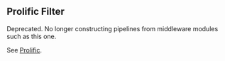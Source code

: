 ## Prolific Filter

Deprecated. No longer constructing pipelines from middleware modules such as
this one.

See [Prolific](http://github.com/bigeasy/prolific).
